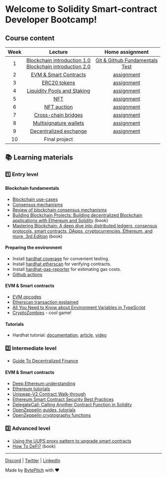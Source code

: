 # Welcome to Solidity Smart-contract Developer Bootcamp!

## Course content

| Week | Lecture | Home assignment |
| :---:  | :---: | :---: |
| 1 | [Blockchain introduction 1.0](https://docs.google.com/presentation/d/1FDmZtSe_2LRUNE8xLC6Faq4FyMkkcztv2i2-D7ObXf4/edit?usp=drivesdk)<br>[Blockchain introduction 2.0](https://docs.google.com/presentation/d/1sIp5l0bbJpZmGHoRkm5v8PCaS8w_ThIon8eR274l05E/edit) |  [Git & Github Fundamentals](https://classroom.github.com/a/6ktGeu21)<br>[Test](https://forms.gle/BnAxUkvWtdECu4DSA) |
| 2 | [EVM & Smart Contracts](https://docs.google.com/presentation/d/1pwsLzASm_uBsxeyybC_aSvbIVgi93YiAm1eamsIHKKQ/edit#slide=id.gc6f919934_0_0)  | [assignment](https://classroom.github.com/a/fcvRXLNA) |
| 3 | [ERC20 tokens](https://docs.google.com/presentation/d/1WA71SiQlbRFMF2WsVy0KAbucKoUIZEIIJ1hzaXjS9Ys/edit#slide=id.gc6f919934_0_0) | [assignment](https://classroom.github.com/a/6rT6Sx-Z) |
| 4 | [Liquidity Pools and Staking](https://docs.google.com/presentation/d/1jXJK6HKrlLZEA90fJc0SWuTk41v1IA1uVKxzmx8_QZE/edit#slide=id.gc6f919934_0_0) | [assignment](https://classroom.github.com/a/oVYSf7kk) |
| 5 | [NFT](https://docs.google.com/presentation/d/1uqlLt918qvrZgc4-m5UuHWvSXXTaAHXzE0I_2l9qEnI/edit#slide=id.gc6f919934_0_0) | [assignment](https://classroom.github.com/a/J5buHx6o) |
| 6 | [NFT auction]() | [assignment](https://classroom.github.com/a/2dJp7T1z) |
| 7 | [Cross-chain bridges](https://docs.google.com/presentation/d/1QIgOz9HVZIrGNB7CR3YOJeWOozZe-WB3m-8AX4c_ggw/edit#slide=id.gc6f919934_0_0) | [assignment](https://classroom.github.com/a/h2GysFqP) |
| 8 | [Multisignature wallets](https://docs.google.com/presentation/d/1J-5VZFOkTTKrrqVmEhSyenNDIqJu9yr4-K3KOV4L4YI/edit#slide=id.gc6f919934_0_0) | [assignment](https://classroom.github.com/a/EFfMJX1M) |
| 9 | [Decentralized exchange](https://docs.google.com/presentation/d/1ssG9f8lnuSmz8000QDgjwCgUA1Xtj5rrs4aLGhJqB9E/edit#slide=id.gc6f919934_0_0) | [assignment](https://classroom.github.com/a/TLYDFwr3) |
| 10 | Final project |  |

## :books: Learning materials 

### :one: Entry level 

#### Blockchain fundamentals

- [Blockchain use-cases](https://academy.binance.com/en/articles/blockchain-use-cases)
- [Consensus mechanisms](https://academy.binance.com/en/articles/what-is-a-blockchain-consensus-algorithm) 
- [Review of blockchain consensus mechanisms](https://medium.com/wavesprotocol/review-of-blockchain-consensus-mechanisms-f575afae38f2)
- [Building Blockchain Projects: Building decentralized Blockchain applications with Ethereum and Solidity](https://www.amazon.com/gp/product/B01M0DMDDG) (book)
- [Mastering Blockchain: A deep dive into distributed ledgers, consensus protocols, smart contracts, DApps, cryptocurrencies, Ethereum, and more, 3rd Edition](https://www.amazon.com/Mastering-Blockchain-distributed-consensus-cryptocurrencies/dp/1839213191) (book)

#### Preparing the environment

- Install [hardhat coverage](https://www.npmjs.com/package/solidity-coverage) for convenient testing.
- Install [hardhat etherscan](https://www.npmjs.com/package/@nomiclabs/hardhat-etherscan) for verifying contracts.
- Install [hardhat-gas-reporter](https://www.npmjs.com/package/hardhat-gas-reporter) for estimating gas costs.
- [Github actions](https://docs.github.com/en/actions/quickstart)

#### EVM & Smart contracts

- [EVM opcodes](https://www.evm.codes)
- [Etherscan transaction explained](https://docs.ethhub.io/guides/deciphering-a-transaction-on-etherscan/)
- [All You Need to Know about Environment Variables in TypeScript](https://levelup.gitconnected.com/all-you-need-to-know-about-environment-variables-in-typescript-2e7042edfac7)
- [CryptoZombies](https://cryptozombies.io/) - cool game!

#### Tutorials

- Hardhat tutorial: [documentation](https://hardhat.org/tutorial), [article](https://dev.to/yakult/series/16254), [video](https://youtu.be/yD3BsYlRLA4)

### :two: Intermediate level 

- [Guide To Decentralized Finance](https://finematics.com/guide-to-decentralized-finance/)

#### EVM & Smart contracts

- [Deep Ethereum understanding](https://www.preethikasireddy.com/post/how-does-ethereum-work-anyway)
- [Ethereum tutorials](https://ethereum.org/en/developers/tutorials/)
- [Uniswap-V2 Contract Walk-through](https://ethereum.org/en/developers/tutorials/uniswap-v2-annotated-code/#introduction)
- [Ethereum Smart Contract Security Best Practices](https://consensys.github.io/smart-contract-best-practices/)
- [DelegateCall: Calling Another Contract Function in Solidity](https://medium.com/coinmonks/delegatecall-calling-another-contract-function-in-solidity-b579f804178c)
- [OpenZeppelin guides, tutorials](https://docs.openzeppelin.com)
- [OpenZeppelin cryptography functions](https://docs.openzeppelin.com/contracts/4.x/api/utils#ECDSA)

### :three: Advanced level

- [Using the UUPS proxy pattern to upgrade smart contracts](https://blog.logrocket.com/using-uups-proxy-pattern-upgrade-smart-contracts/#comparing-proxy-patterns)
- [How To DeFi?](https://landing.coingecko.com/how-to-defi/) (book)


---
[Discord](https://discord.gg/JKYJBTx9QA) | [Twitter](https://twitter.com/Chainboard_) | [LinkedIn](https://www.linkedin.com/company/chainboard-academy/?viewAsMember=true)  

Made by [BytePitch](https://bytepitch.com/) with ❤️
